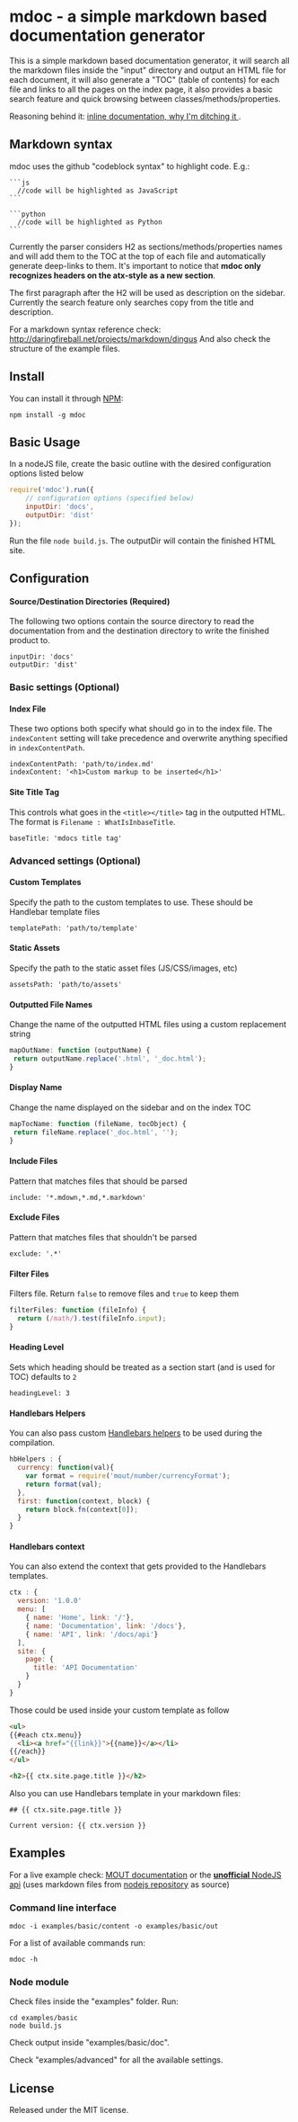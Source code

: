 # mdoc - a simple markdown based documentation generator

This is a simple markdown based documentation generator, it will search all the
markdown files inside the "input" directory and output an HTML file for each
document, it will also generate a "TOC" (table of contents) for each file and
links to all the pages on the index page, it also provides a basic search
feature and quick browsing between classes/methods/properties.

Reasoning behind it: [inline documentation, why I'm ditching it
](http://blog.millermedeiros.com/2011/03/inline-documentation-why-im-ditching-it/).



## Markdown syntax

mdoc uses the github "codeblock syntax" to highlight code. E.g.:


    ```js
      //code will be highlighted as JavaScript
    ```

    ```python
      //code will be highlighted as Python
    ```

Currently the parser considers H2 as sections/methods/properties names and will add them
to the TOC at the top of each file and automatically generate deep-links to them.
It's important to notice that **mdoc only recognizes headers on the atx-style as a
new section**.

The first paragraph after the H2 will be used as description on the sidebar. Currently
the search feature only searches copy from the title and description.

For a markdown syntax reference check: http://daringfireball.net/projects/markdown/dingus
And also check the structure of the example files.



## Install

You can install it through [NPM](http://npmjs.org):

    npm install -g mdoc



## Basic Usage

In a nodeJS file, create the basic outline with the desired configuration options listed below

```javascript
require('mdoc').run({
    // configuration options (specified below)
    inputDir: 'docs',
    outputDir: 'dist'
});
```

Run the file `node build.js`. The outputDir will contain the finished HTML site.



## Configuration

#### Source/Destination Directories (Required)

The following two options contain the source directory to read the documentation from and
the destination directory to write the finished product to.

```
inputDir: 'docs'
outputDir: 'dist'
```

### Basic settings (Optional)

#### Index File

These two options both specify what should go in to the index file. The `indexContent`
setting will take precedence and overwrite anything specified in `indexContentPath`.

```
indexContentPath: 'path/to/index.md'
indexContent: '<h1>Custom markup to be inserted</h1>'
```

#### Site Title Tag

This controls what goes in the `<title></title>` tag in the outputted HTML. The format
is `Filename : WhatIsInbaseTitle`.

`baseTitle: 'mdocs title tag'`

### Advanced settings (Optional)

#### Custom Templates

Specify the path to the custom templates to use. These should be Handlebar template files

`templatePath: 'path/to/template'`

#### Static Assets

Specify the path to the static asset files (JS/CSS/images, etc)

`assetsPath: 'path/to/assets'`

#### Outputted File Names

Change the name of the outputted HTML files using a custom replacement string

```javascript
mapOutName: function (outputName) {
 return outputName.replace('.html', '_doc.html');
}
```

#### Display Name

Change the name displayed on the sidebar and on the index TOC

```javascript
mapTocName: function (fileName, tocObject) {
 return fileName.replace('_doc.html', '');
}
```

#### Include Files

Pattern that matches files that should be parsed

`include: '*.mdown,*.md,*.markdown'`

#### Exclude Files

Pattern that matches files that shouldn't be parsed

`exclude: '.*'`

#### Filter Files

Filters file. Return `false` to remove files and `true` to keep them

```javascript
filterFiles: function (fileInfo) {
  return (/math/).test(fileInfo.input);
}
```

#### Heading Level

Sets which heading should be treated as a section start (and is used for TOC) defaults to `2`

`headingLevel: 3`


#### Handlebars Helpers

You can also pass custom [Handlebars helpers](http://handlebarsjs.com/#helpers)
to be used during the compilation.

```js
hbHelpers : {
  currency: function(val){
    var format = require('mout/number/currencyFormat');
    return format(val);
  },
  first: function(context, block) {
    return block.fn(context[0]);
  }
}
```

#### Handlebars context

You can also extend the context that gets provided to the Handlebars templates.

```js
ctx : {
  version: '1.0.0'
  menu: [
    { name: 'Home', link: '/'},
    { name: 'Documentation', link: '/docs'},
    { name: 'API', link: '/docs/api'}
  ],
  site: {
    page: {
      title: 'API Documentation'
    }
  }
}
```

Those could be used inside your custom template as follow

```html
<ul>
{{#each ctx.menu}}
  <li><a href="{{link}}">{{name}}</a></li>
{{/each}}
</ul>

<h2>{{ ctx.site.page.title }}</h2>
```

Also you can use Handlebars template in your markdown files:

```
## {{ ctx.site.page.title }}

Current version: {{ ctx.version }}
```

## Examples

For a live example check: [MOUT documentation](http://moutjs.com/docs/latest/)
or the [**unofficial** NodeJS api](http://millermedeiros.github.com/mdoc/examples/node_api/doc/)
(uses markdown files from [nodejs repository](https://github.com/joyent/node/tree/master/doc/api) as source)

### Command line interface

    mdoc -i examples/basic/content -o examples/basic/out

For a list of available commands run:

    mdoc -h


### Node module

Check files inside the "examples" folder. Run:

    cd examples/basic
    node build.js

Check output inside "examples/basic/doc".

Check "examples/advanced" for all the available settings.



## License

Released under the MIT license.
